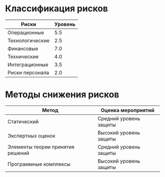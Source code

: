 # Классификация рисков

| Риски | Уровень |
|--     |--       |
| Операционные | 5.5|
| Технологические | 2.5|
| Финансовые | 7.0|
| Технические | 4.0|
| Интеграционные | 3.5|
| Риски персонала | 2.0|

# Методы снижения рисков

| Метод | Оценка мероприятий |
|--     |--                  |
| Статический | Средний уровень защиты |
| Экспертных оценок | Высокий уровень защиты |
| Элементы теории принятия решений| Средний уровень защиты |
| Программные комплексы | Высокий уровень защиты |
